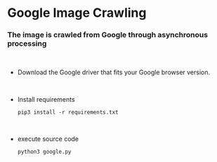 # Google Image Crawling
### The image is crawled from Google through asynchronous processing 


<br/>

- Download the Google driver that fits your Google browser version.

<br/>

- Install requirements
    ```
    pip3 install -r requirements.txt
    ```

<br/>

- execute source code
    ```
    python3 google.py
    ```
